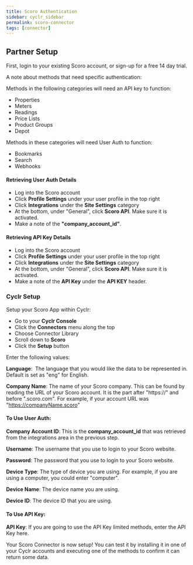 ```yaml
---
title: Scoro Authentication
sidebar: cyclr_sidebar
permalink: scoro-connector
tags: [connector]
---
```


## Partner Setup

First, login to your existing Scoro account, or sign-up for a free 14 day trial.

A note about methods that need specific authentication:

Methods in the following categories will need an API key to function:
*  Properties
*  Meters
*  Readings
*  Price Lists
*  Product Groups
*  Depot

Methods in these categories will need User Auth to function:
*  Bookmarks
*  Search
*  Webhooks

#### Retrieving User Auth Details

*   Log into the Scoro account
*   Click **Profile Settings** under your user profile in the top right
*   Click **Integrations** under the **Site Settings** category
*   At the bottom, under "General", click **Scoro API**. Make sure it is activated.
*   Make a note of the **"company_account_id"**.

#### Retrieving API Key Details

*   Log into the Scoro account
*   Click **Profile Settings** under your user profile in the top right
*   Click **Integrations** under the **Site Settings** category
*   At the bottom, under "General", click **Scoro API**. Make sure it is activated.
*   Make a note of the **API Key** under the **API KEY** header.


### Cyclr Setup

Setup your Scoro App within Cyclr:

*   Go to your **Cyclr Console**
*   Click the **Connectors** menu along the top
*   Choose Connector Library
*   Scroll down to **Scoro**
*   Click the **Setup** button

Enter the following values:

**Language**:  The language that you would like the data to be represented in. Default is set as "eng" for English.

**Company Name**: The name of your Scoro company. This can be found by reading the URL of your Scoro account. It is the part after "https://" and before ".scoro.com". For example, if your account URL was "https://companyName.scoro"

#### To Use User Auth:

**Company Account ID**: This is the **company_account_id** that was retrieved from the integrations area in the previous step.

**Username**: The username that you use to login to your Scoro website.

**Password**: The password that you use to login to your Scoro website.

**Device Type**: The type of device you are using. For example, if you are using a computer, you could enter "computer".

**Device Name**: The device name you are using.

**Device ID**: The device ID that you are using.

#### To Use API Key:

**API Key**: If you are going to use the API Key limited methods, enter the API Key here.

Your Scoro Connector is now setup! You can test it by installing it in one of your Cyclr accounts and executing one of the methods to confirm it can return some data.
